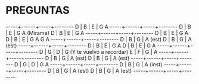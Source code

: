 PREGUNTAS
=========

-----+------+-----+--------
D    | B    | E   | G A
-----+------+-----+--------
D    | B    | E   | G A (Mirame)
D    | B    | E   | G A
-----+------+-----+--------
D    | B    | E   | G A 
D    | B    | E   | G A G A
-----+------+-----+--------
D    | B    | G   | A (est)
D    | B    | G   | A (est)
-----+------+-----+--------
D    | B    | E   | G A
D    | B    | E   | G A
-----+------+-----+--------
D    | G    | D   | G (Y te vuelvo a recordar)
E    | F    | G   | A
-----+------+-----+--------
D    | B    | G   | A (est)
D    | B    | G   | A (est)
-----+------+-----+--------
D    | G    | D   | G A
-----+------+-----+--------
D    | B    | G   | A (inst)
-----+------+-----+--------
D    | B    | G   | A (est)
D    | B    | G   | A (est)
-----+------+-----+--------
